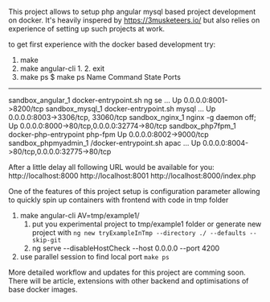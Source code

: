This project allows to setup php angular mysql based project development on docker.
It's heavily inspered by https://3musketeers.io/ but also relies on experience of setting up such projects at work.

to get first experience with the docker based development try:
1. make
2. make angular-cli
   1.
   2. exit
3. make ps
   $ make ps
        Name                      Command               State                     Ports
----------------------------------------------------------------------------------------------------------
sandbox_angular_1      docker-entrypoint.sh ng se ...   Up      0.0.0.0:8001->8200/tcp
sandbox_mysql_1        docker-entrypoint.sh mysql ...   Up      0.0.0.0:8003->3306/tcp, 33060/tcp
sandbox_nginx_1        nginx -g daemon off;             Up      0.0.0.0:8000->80/tcp,0.0.0.0:32774->80/tcp
sandbox_php7fpm_1      docker-php-entrypoint php-fpm    Up      0.0.0.0:8002->9000/tcp
sandbox_phpmyadmin_1   /docker-entrypoint.sh apac ...   Up      0.0.0.0:8004->80/tcp,0.0.0.0:32775->80/tcp

After a little delay all following URL would be available for you:
http://localhost:8000
http://localhost:8001
http://localhost:8000/index.php

One of the features of this project setup is configuration parameter allowing to quickly spin up containers with frontend with code in tmp folder
1. make angular-cli AV=tmp/example1/
   1. put you experimental project to tmp/example1 folder or generate new project with `ng new tryExampleInTmp --directory ./ --defaults --skip-git`
   2. ng serve --disableHostCheck --host 0.0.0.0 --port 4200
2. use parallel session to find local port `make ps`


More detailed workflow and updates for this project are comming soon. There will be article, extensions with other backend and optimisations of base docker images.
